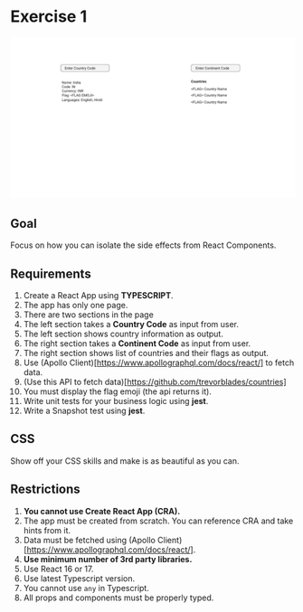 # Exercise 1

![Exercise 1](./screenshot.png)

## Goal
Focus on how you can isolate the side effects from React Components.

## Requirements

1. Create a React App using **TYPESCRIPT**.
1. The app has only one page.
1. There are two sections in the page
1. The left section takes a **Country Code** as input from user.
1. The left section shows country information as output.
1. The right section takes a **Continent Code** as input from user.
1. The right section shows list of countries and their flags as output.
1. Use (Apollo Client)[https://www.apollographql.com/docs/react/] to fetch data.
1. (Use this API to fetch data)[https://github.com/trevorblades/countries]
1. You must display the flag emoji (the api returns it).
1. Write unit tests for your business logic using **jest**.
1. Write a Snapshot test using **jest**.

## CSS

Show off your CSS skills and make is as beautiful as you can.

## Restrictions

1. **You cannot use Create React App (CRA).**
1. The app must be created from scratch. You can reference CRA and take hints from it.
1. Data must be fetched using (Apollo Client)[https://www.apollographql.com/docs/react/].
1. **Use minimum number of 3rd party libraries.**
1. Use React 16 or 17.
1. Use latest Typescript version.
1. You cannot use `any` in Typescript.
1. All props and components must be properly typed.
